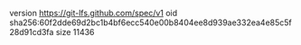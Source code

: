 version https://git-lfs.github.com/spec/v1
oid sha256:60f2dde69d2bc1b4bf6ecc540e00b8404ee8d939ae332ea4e85c5f28d91cd3fa
size 11436
